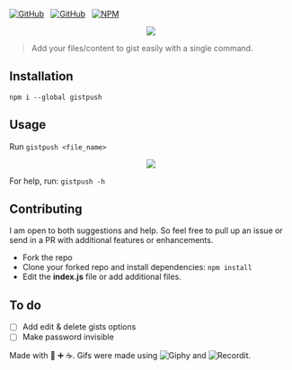 [![GitHub](https://img.shields.io/github/license/mashape/apistatus.svg)](https://github.com/sr6033/gistpush) &nbsp; [![GitHub](https://img.shields.io/badge/node-%3E%3D0.11.2-blue.svg)]() &nbsp; [![NPM](https://nodei.co/npm/gistpush.png?downloads=true&downloadRank=true&stars=true)](https://nodei.co/npm/gistpush/)



<p align="center">
  <img src="gistpush.gif" />
</p>

> Add your files/content to gist easily with a single command.

## Installation

`npm i --global gistpush`

## Usage

Run `gistpush <file_name>`

<p align="center">
  <img src="https://rawcdn.githack.com/sr6033/gistpush/master/gister.gif?raw=true" />
</p>

For help, run: `gistpush -h`

## Contributing

I am open to both suggestions and help. So feel free to pull up an issue or send in a PR with additional features or enhancements.

- Fork the repo
- Clone your forked repo and install dependencies: `npm install`
- Edit the **index.js** file or add additional files. 

## To do
- [ ] Add edit & delete gists options
- [ ] Make password invisible

Made with :blue_heart: :heavy_plus_sign: :coffee:.
Gifs were made using ![Giphy](https://giphy.com/) and ![Recordit](http://recordit.co/).